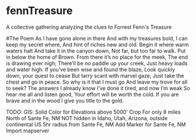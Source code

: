 # fennTreasure
A collective gathering analyzing the clues to Forrest Fenn's Treasure

#The Poem
As I have gone alone in there
And with my treasures bold,
I can keep my secret where,
And hint of riches new and old.
Begin it where warm waters halt
And take it in the canyon down,
Not far, but too far to walk.
Put in below the home of Brown.
From there it’s no place for the meek,
The end is drawing ever nigh;
There’ll be no paddle up your creek,
Just heavy loads and water high.
If you’ve been wise and found the blaze,
Look quickly down, your quest to cease
But tarry scant with marvel gaze,
Just take the chest and go in peace.
So why is it that I must go
And leave my trove for all to seek?
The answers I already know
I’ve done it tired, and now I’m weak
So hear me all and listen good,
Your effort will be worth the cold.
If you are brave and in the wood
I give you title to the gold.


TODO:
GIS:
	Solid Color for Elevations above 5000'
	Crop
		For only 8 miles North of Sante Fe, NM
		NOT hidden in Idaho, Utah, Arizona, outside continental US
	5hr radius from Sante Fe, NM
	Add Marker for Sante Fe, NM
Import mapserver
